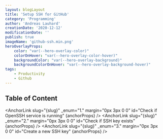 ```yaml
---
layout: blogLayout
title: 'Setup SSH for GitHub'
category: 'Programming'
author: 'Andreas Lauhard'
creationDate: '2020-12-12'
modificationDate: ''
publish: true
imageName: 'github-ssh.min.png'
heroOverlayProps: 
    color: "var(--hero-overlay-color)"
    colorOnHover: "var(--hero-overlay-color-hover)"
    backgroundColor: "var(--hero-overlay-background)"
    backgroundColorOnHover: "var(--hero-overlay-background-hover)"
tags: 
    - Productivity
    - Github
---
```


<script>
    import Slug from '../../../store/slug';
    import { onMount, setContext } from 'svelte';
    import Content from './content.md';
    import AnchorLink from "../../../components/AnchorLink.svelte";
    export let slug = "";
    $: slug = $Slug;
  
    export let anchorProps = {
        marginRight: "0px",
        size: "2em",
        color: "#a248f7e3"
    }
</script>

## Table of Content 
<!-- table of content -->
<AnchorLink slug="{slug}" _enum="1." margin="0px 3px 0 0" id="Check if OpenSSH service is running" {anchorProps} />
<AnchorLink slug="{slug}" _enum="2." margin="0px 3px 0 0" id="Check if SSH key exists" {anchorProps} />
<AnchorLink slug="{slug}" _enum="3." margin="0px 3px 0 0" id="Create a new SSH key" {anchorProps} />
<!-- table of content -->
<br>
<Content>
<!-- named slots -->

<!-- named slots -->
</Content>
<style>
    .image-container{
        display: flex; flex-direction:row; width:100% ; height:auto; flex-wrap: wrap; justify-content:center; align-items:center;
    }
    .image-margin{
        margin:15px;
    }
</style>


